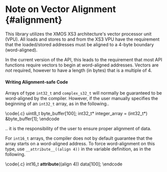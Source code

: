 
Note on Vector Alignment                   {#alignment}
========================

This library utilizes the XMOS XS3 architecture's vector processor unit (VPU). All loads and stores to and from the XS3 VPU have the requirement that the loaded/stored addresses must be aligned to a 4-byte boundary (word-aligned).

In the current version of the API, this leads to the requirement that most API functions require vectors to begin at word-aligned addresses. Vectors are *not* required, however to have a length (in bytes) that is a multiple of 4.

#### Writing Alignment-safe Code ####

Arrays of type `int32_t` and `complex_s32_t` will normally be guaranteed to be word-aligned by the compiler. However, if the user manually specifies the beginning of an `int32_t` array, as in the following..

\code{.c}
    uint8_t byte_buffer[100];
    int32_t* integer_array = (int32_t*) &byte_buffer[1];
\endcode

.. it is the responsibility of the user to ensure proper alignment of data.

For `int16_t` arrays, the compiler does not by default guarantee that the array starts on a word-aligned address. To
force word-alignment on this type, use `__attribute__((align 4))` in the variable definition, as in the following.

\code{.c}
    int16_t __attribute__((align 4)) data[100];
\endcode
